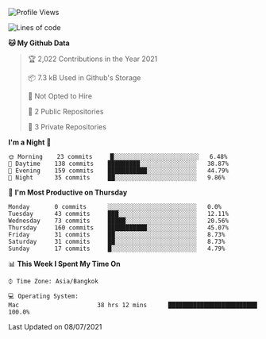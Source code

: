 <!--START_SECTION:waka-->
![Profile Views](http://img.shields.io/badge/Profile%20Views-56-blue)

![Lines of code](https://img.shields.io/badge/From%20Hello%20World%20I%27ve%20Written-22468%20lines%20of%20code-blue)

**🐱 My Github Data** 

> 🏆 2,022 Contributions in the Year 2021
 > 
> 📦 7.3 kB Used in Github's Storage 
 > 
> 🚫 Not Opted to Hire
 > 
> 📜 2 Public Repositories 
 > 
> 🔑 3 Private Repositories  
 > 
**I'm a Night 🦉** 

```text
🌞 Morning    23 commits     █░░░░░░░░░░░░░░░░░░░░░░░░   6.48% 
🌆 Daytime    138 commits    █████████░░░░░░░░░░░░░░░░   38.87% 
🌃 Evening    159 commits    ███████████░░░░░░░░░░░░░░   44.79% 
🌙 Night      35 commits     ██░░░░░░░░░░░░░░░░░░░░░░░   9.86%

```
📅 **I'm Most Productive on Thursday** 

```text
Monday       0 commits      ░░░░░░░░░░░░░░░░░░░░░░░░░   0.0% 
Tuesday      43 commits     ███░░░░░░░░░░░░░░░░░░░░░░   12.11% 
Wednesday    73 commits     █████░░░░░░░░░░░░░░░░░░░░   20.56% 
Thursday     160 commits    ███████████░░░░░░░░░░░░░░   45.07% 
Friday       31 commits     ██░░░░░░░░░░░░░░░░░░░░░░░   8.73% 
Saturday     31 commits     ██░░░░░░░░░░░░░░░░░░░░░░░   8.73% 
Sunday       17 commits     █░░░░░░░░░░░░░░░░░░░░░░░░   4.79%

```


📊 **This Week I Spent My Time On** 

```text
⌚︎ Time Zone: Asia/Bangkok

💻 Operating System: 
Mac                      38 hrs 12 mins      █████████████████████████   100.0%

```


 Last Updated on 08/07/2021
<!--END_SECTION:waka-->